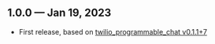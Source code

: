 ## 1.0.0 — Jan 19, 2023

* First release, based on [twilio_programmable_chat v0.1.1+7](https://pub.dev/packages/twilio_programmable_chat/versions/0.1.1+7)